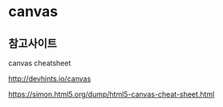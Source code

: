 # canvas

## 참고사이트

canvas cheatsheet

http://devhints.io/canvas

https://simon.html5.org/dump/html5-canvas-cheat-sheet.html